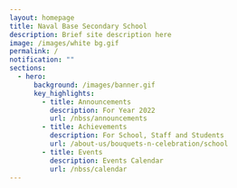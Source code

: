 ```yaml
---
layout: homepage
title: Naval Base Secondary School
description: Brief site description here
image: /images/white bg.gif
permalink: /
notification: ""
sections:
  - hero:
      background: /images/banner.gif
      key_highlights:
        - title: Announcements
          description: For Year 2022
          url: /nbss/announcements
        - title: Achievements
          description: For School, Staff and Students
          url: /about-us/bouquets-n-celebration/school
        - title: Events
          description: Events Calendar
          url: /nbss/calendar
---
```

